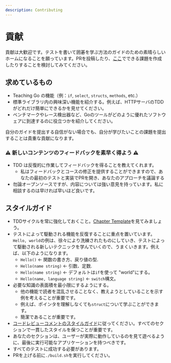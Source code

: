 ```yaml
---
description: Contributing
---
```


# 貢献

貢献は大歓迎です。テストを書いて囲碁を学ぶ方法のガイドのための素晴らしいホームになることを願っています。PRを投稿したり、[ここ](https://github.com/andmorefine/learn-go-with-tests/issues)でできる課題を作成したりすることを検討してみてください。

## 求めているもの

* Teaching Go の機能（例：`if`, `select`, `structs`, `methods`, etc.）
* 標準ライブラリ内の興味深い機能を紹介する。例えば、HTTPサーバのTDDがどれだけ簡単にできるかを見せてください。
* ベンチマークやレース検出器など、Goのツールがどのように優れたソフトウェアに到達するのに役立つかを紹介してください。

自分のガイドを提出する自信がない場合でも、自分が学びたいことの課題を提出することは貴重な貢献になります。

### ⚠️ 新しいコンテンツのフィードバックを素早く得よう ⚠️

* TDD は反復的に作業してフィードバックを得ることを教えてくれます。
  * 私はフィードバックとコースの修正を提供することができますので、あなたの最初のテストと実装でPRを開き、あなたのアプローチを議論する
* 勿論オープンソースですが、内容については強い意見を持っています。私に相談するのは早ければ早いほど良いです。

## スタイルガイド

* TDDサイクルを常に強化しておくこと。[Chapter Template]()を見てみましょう。
* テストによって駆動される機能を反復することに重点を置いています。`Hello, world`の例は、徐々により洗練されたものにしていき、テストによって駆動される新しいテクニックを学んでいくので、うまくいきます。例えば、以下のようになります。
  * `Hello()` &lt;- 関数の書き方、戻り値の型.
  * `Hello(name string)` &lt;- 引数、定数.
  * `Hello(name string)` &lt;- デフォルトは`if`を使って "world"にする。
  * `Hello(name, language string)` &lt;- `switch`構文。
* 必要な知識の表面積を最小限にするようにする。
  * 他の機能で読者を混乱させることなく、教えようとしていることを示す例を考えることが重要です。
  * 例えば、ポインタを理解しなくても`struct`について学ぶことができます。
  * 簡潔であることが重要です。
* [コードレビューコメントのスタイルガイド](https://github.com/golang/go/wiki/CodeReviewComments)に従ってください。すべてのセクションで一貫したスタイルを保つことが重要です。
* あなたのセクションは、ユーザーが実際に動作しているのを見て遊べるように、最後に実行可能なアプリケーションを持つべきです。
* すべてのテストに成功する必要があります。
* PRを上げる前に`./build.sh`を実行してください。
